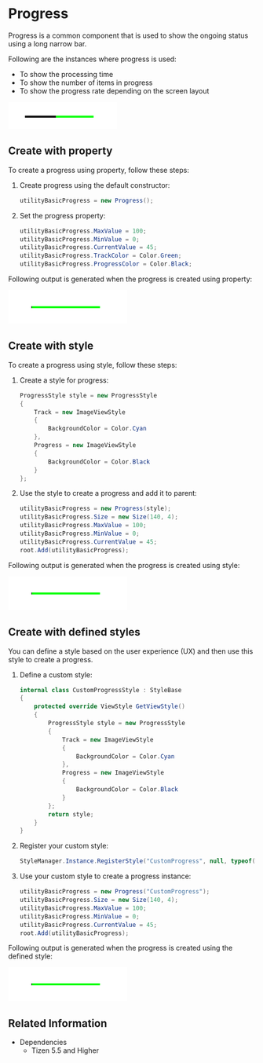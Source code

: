 # Progress

Progress is a common component that is used to show the ongoing status using a long narrow bar.

Following are the instances where progress is used:

- To show the processing time
- To show the number of items in progress
- To show the progress rate depending on the screen layout

![Progress](./media/progress.png)

## Create with property

To create a progress using property, follow these steps:

1. Create progress using the default constructor:

    ```cs
    utilityBasicProgress = new Progress();
    ```

2. Set the progress property:

    ```cs
    utilityBasicProgress.MaxValue = 100;
    utilityBasicProgress.MinValue = 0;
    utilityBasicProgress.CurrentValue = 45;
    utilityBasicProgress.TrackColor = Color.Green;
    utilityBasicProgress.ProgressColor = Color.Black;
    ```

Following output is generated when the progress is created using property:

![Progress](./media/progress.gif)

## Create with style

To create a progress using style, follow these steps:

1. Create a style for progress:

    ```cs
    ProgressStyle style = new ProgressStyle
    {
        Track = new ImageViewStyle
        {
            BackgroundColor = Color.Cyan
        },
        Progress = new ImageViewStyle
        {
            BackgroundColor = Color.Black
        }
    };
    ```

2. Use the style to create a progress and add it to parent:

    ```cs
    utilityBasicProgress = new Progress(style);
    utilityBasicProgress.Size = new Size(140, 4);
    utilityBasicProgress.MaxValue = 100;
    utilityBasicProgress.MinValue = 0;
    utilityBasicProgress.CurrentValue = 45;
    root.Add(utilityBasicProgress);
    ```

Following output is generated when the progress is created using style:

![Progress](./media/progress.gif)

## Create with defined styles

You can define a style based on the user experience (UX) and then use this style to create a progress.

1. Define a custom style:

    ```cs
    internal class CustomProgressStyle : StyleBase
    {
        protected override ViewStyle GetViewStyle()
        {
            ProgressStyle style = new ProgressStyle
            {
                Track = new ImageViewStyle
                {
                    BackgroundColor = Color.Cyan
                },
                Progress = new ImageViewStyle
                {
                    BackgroundColor = Color.Black
                }
            };
            return style;
        }
    }
    ```

2. Register your custom style:

    ```cs
    StyleManager.Instance.RegisterStyle("CustomProgress", null, typeof(YourNameSpace.CustomProgressStyle));
    ```

3. Use your custom style to create a progress instance:

    ```cs
    utilityBasicProgress = new Progress("CustomProgress");
    utilityBasicProgress.Size = new Size(140, 4);
    utilityBasicProgress.MaxValue = 100;
    utilityBasicProgress.MinValue = 0;
    utilityBasicProgress.CurrentValue = 45;
    root.Add(utilityBasicProgress);
    ```

Following output is generated when the progress is created using the defined style:

![Progress](./media/progress.gif)

## Related Information

- Dependencies
  -   Tizen 5.5 and Higher